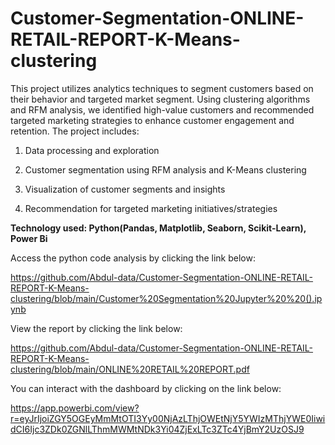 # Customer-Segmentation-ONLINE-RETAIL-REPORT-K-Means-clustering

This project utilizes analytics techniques to segment customers based on their behavior and targeted market segment. Using clustering algorithms and RFM analysis, we identified high-value customers and recommended targeted marketing strategies to enhance customer engagement and retention. The project includes:

1. Data processing and exploration

2. Customer segmentation using RFM analysis and K-Means clustering

3. Visualization of customer segments and insights

4. Recommendation for targeted marketing initiatives/strategies

__Technology used: Python(Pandas, Matplotlib, Seaborn, Scikit-Learn), Power Bi__

Access the python code analysis by clicking the link below:

https://github.com/Abdul-data/Customer-Segmentation-ONLINE-RETAIL-REPORT-K-Means-clustering/blob/main/Customer%20Segmentation%20Jupyter%20%20().ipynb

View the report by clicking the link below:

https://github.com/Abdul-data/Customer-Segmentation-ONLINE-RETAIL-REPORT-K-Means-clustering/blob/main/ONLINE%20RETAIL%20REPORT.pdf

You can interact with the dashboard by clicking on the link below:

https://app.powerbi.com/view?r=eyJrIjoiZGY5OGEyMmMtOTI3Yy00NjAzLThjOWEtNjY5YWIzMThjYWE0IiwidCI6Ijc3ZDk0ZGNlLThmMWMtNDk3Yi04ZjExLTc3ZTc4YjBmY2UzOSJ9
